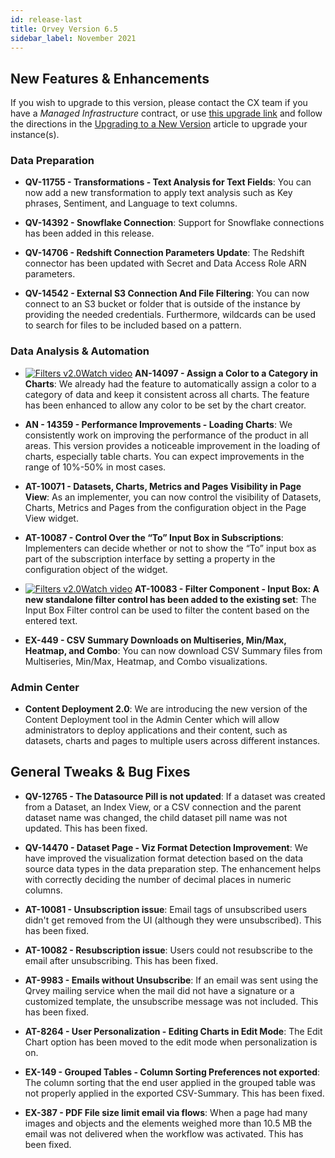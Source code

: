 ```yaml
---
id: release-last
title: Qrvey Version 6.5
sidebar_label: November 2021
---
```

<div style={{textAlign: "justify"}}>

## New Features & Enhancements
 
 If you wish to upgrade to this version, please contact the CX team if you have a *Managed Infrastructure* contract, or use <a href="https://qrvey-autodeployapp.s3.amazonaws.com/autodeployappCloudformation-enterprise-6.5.json">this upgrade link</a> and follow the directions in the <a href="/docs/get-started/upgrading-new-version">Upgrading to a New Version</a> article to upgrade your instance(s).  

### Data Preparation

* <strong>QV-11755 - Transformations - Text Analysis for Text Fields</strong>: You can now add a new transformation to apply text analysis such as Key phrases, Sentiment, and Language to text columns.

* <strong>QV-14392 - Snowflake Connection</strong>: Support for Snowflake connections has been added in this release.

* <strong>QV-14706 - Redshift Connection Parameters Update</strong>: The Redshift connector has been updated with Secret and Data Access Role ARN parameters.

* <strong>QV-14542 - External S3 Connection And File Filtering</strong>: You can now connect to an S3 bucket or folder that is outside of the instance by providing the needed credentials. Furthermore, wildcards can be used to search for files to be included based on a pattern.


### Data Analysis & Automation

* <a href="/docs/video-training/release/version-6.5/" target="_blank" class="tooltip"><img alt="Filters v2.0" src="https://s3.amazonaws.com/cdn.qrvey.com/documentation_assets/release-notes/video_icon.png#thumbnail-20" class="video-icon-png" /><span class="tooltiptext">Watch video</span></a> <a href="/docs/ui-docs/filtering-data/working-with-filters/"></a><strong>AN-14097 - Assign a Color to a Category in Charts</strong>: We already had the feature to automatically assign a color to a category of data and keep it consistent across all charts. The feature has been enhanced to allow any color to be set by the chart creator.

* <strong>AN - 14359 - Performance Improvements - Loading Charts</strong>: We consistently work on improving the performance of the product in all areas. This version provides a noticeable improvement in the loading of charts, especially table charts. You can expect improvements in the range of 10%-50% in most cases.

* <strong>AT-10071 - Datasets, Charts, Metrics and Pages Visibility in Page View</strong>: As an implementer, you can now control the visibility of Datasets, Charts, Metrics and Pages from the configuration object in the Page View widget.

* <strong>AT-10087 - Control Over the “To” Input Box in Subscriptions</strong>: Implementers can decide whether or not to show the “To” input box as part of the subscription interface by setting a property in the configuration object of the widget.

* <a href="/docs/video-training/release/version-6.5/" target="_blank" class="tooltip"><img alt="Filters v2.0" src="https://s3.amazonaws.com/cdn.qrvey.com/documentation_assets/release-notes/video_icon.png#thumbnail-20" class="video-icon-png" /><span class="tooltiptext">Watch video</span></a> <a href="/docs/ui-docs/filtering-data/working-with-filters/"></a><strong>AT-10083 - Filter Component - Input Box: A new standalone filter control has been added to the existing set</strong>: The Input Box Filter control can be used to filter the content based on the entered text.  

* <strong>EX-449 - CSV Summary Downloads on Multiseries, Min/Max, Heatmap, and Combo</strong>: You can now download CSV Summary files from Multiseries, Min/Max, Heatmap, and Combo visualizations.

### Admin Center

* <strong>Content Deployment 2.0</strong>: We are introducing the new version of the Content Deployment tool in the Admin Center which will allow administrators to deploy applications and their content, such as datasets, charts and pages to multiple users across different instances.

## General Tweaks & Bug Fixes

* <strong>QV-12765 - The Datasource Pill is not updated</strong>: If a dataset was created from a Dataset, an Index View, or a CSV connection and the parent dataset name was changed, the child dataset pill name was not updated. This has been fixed.

* <strong>QV-14470 - Dataset Page - Viz Format Detection Improvement</strong>: We have improved the visualization format detection based on the data source data types in the data preparation step. The enhancement helps with correctly deciding the number of decimal places in numeric columns.

* <strong>AT-10081 - Unsubscription issue</strong>: Email tags of unsubscribed users didn't get removed from the UI (although they were unsubscribed). This has been fixed.

* <strong>AT-10082 - Resubscription issue</strong>: Users could not resubscribe to the email after unsubscribing. This has been fixed.

* <strong>AT-9983 - Emails without Unsubscribe</strong>: If an email was sent using the Qrvey mailing service when the mail did not have a signature or a customized template, the unsubscribe message was not included. This has been fixed.

* <strong>AT-8264 - User Personalization - Editing Charts in Edit Mode</strong>: The Edit Chart option has been moved to the edit mode when personalization is on.

* <strong>EX-149 - Grouped Tables - Column Sorting Preferences not exported</strong>: The column sorting that the end user applied in the grouped table was not properly applied in the exported CSV-Summary. This has been fixed.

* <strong>EX-387 - PDF File size limit email via flows</strong>: When a page had many images and objects and the elements weighed more than 10.5 MB the email was not delivered when the workflow was activated. This has been fixed.


</div>